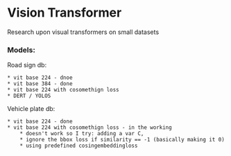 # Vision Transformer 

Research upon visual transformers on small datasets

### Models:

Road sign db:  

    * vit base 224 - dnoe
    * vit base 384 - done
    * vit base 224 with cosomethign loss  
    * DERT / YOLOS

Vehicle plate db:

    * vit base 224 - done
    * vit base 224 with cosomethign loss - in the working
        * doesn't work so I try: adding a var C, 
        * ignore the bbox loss if similarity == -1 (basically making it 0)
        * using predefined cosingembeddingloss
